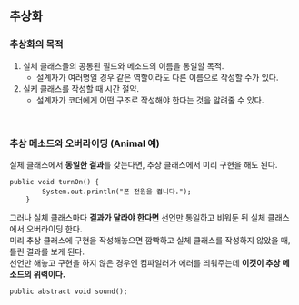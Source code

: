 ## 추상화
### 추상화의 목적
 1. 실체 클래스들의 공통된 필드와 메소드의 이름을 통일할 목적.   
    * 설계자가 여러명일 경우 같은 역할이라도 다른 이름으로 작성할 수가 있다.
 2. 실케 클래스를 작성할 때 시간 절약.   
    * 설계자가 코더에게 어떤 구조로 작성해야 한다는 것을 알려줄 수 있다.
   
   <br>
    
### 추상 메소드와 오버라이딩 (Animal 예)
실체 클래스에서 **동일한 결과**를 갖는다면, 추상 클래스에서 미리 구현을 해도 된다.  
```
public void turnOn() {
        System.out.println("폰 전원을 켭니다.");
    }
```

그러나 실체 클래스마다 **결과가 달라야 한다면** 선언만 통일하고 비워둔 뒤 실체 클래스에서 오버라이딩 한다.  
미리 추상 클래스에 구현을 작성해놓으면 깜빡하고 실체 클래스를 작성하지 않았을 때, 틀린 결과를 보게 된다.  
선언만 해놓고 구현을 하지 않은 경우엔 컴파일러가 에러를 띄워주는데 __이것이 추상 메소드의 위력이다.__  
```
public abstract void sound();
```
